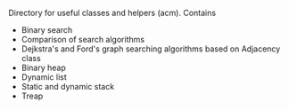 Directory for useful classes and helpers (acm).
Contains
- Binary search
- Comparison of search algorithms
- Dejkstra's and Ford's graph searching algorithms based on Adjacency class
- Binary heap
- Dynamic list
- Static and dynamic stack
- Treap

